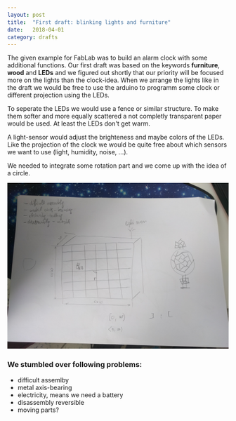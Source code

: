 ```yaml
---
layout: post
title:  "First draft: blinking lights and furniture"
date:   2018-04-01
category: drafts
---
```


The given example for FabLab was to build an alarm clock with some additional functions. Our first draft was based on the keywords **furniture**, **wood** and **LEDs** and we figured out shortly that our priority will be focused more on the lights than the clock-idea. When we arrange the lights like in the draft we would be free to use the arduino to programm some clock or different projection using the LEDs.

To seperate the LEDs we would use a fence or similar structure. To make them softer and more equally scattered a not completly transparent paper would be used. At least the LEDs don't get warm.

A light-sensor would adjust the brighteness and maybe colors of the LEDs. Like the projection of the clock we would be quite free about which sensors we want to use (light, humidity, noise, ...).

We needed to integrate some rotation part and we come up with the idea of a circle.

![first-draft](/static/img/drafts/0.jpg)



### We stumbled over following problems:
- difficult assemlby
- metal axis-bearing
- electricity, means we need a battery
- disassembly reversible
- moving parts?
